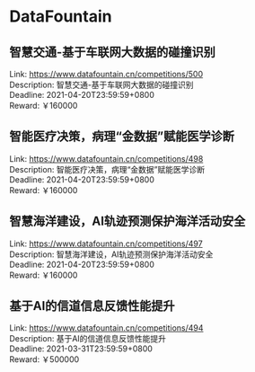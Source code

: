 # DataFountain



## 智慧交通-基于车联网大数据的碰撞识别

Link: https://www.datafountain.cn/competitions/500  
Description: 智慧交通-基于车联网大数据的碰撞识别  
Deadline: 2021-04-20T23:59:59+0800  
Reward: ￥160000  


## 智能医疗决策，病理“金数据”赋能医学诊断 

Link: https://www.datafountain.cn/competitions/498  
Description: 智能医疗决策，病理“金数据”赋能医学诊断   
Deadline: 2021-04-20T23:59:59+0800  
Reward: ￥160000  


## 智慧海洋建设，AI轨迹预测保护海洋活动安全

Link: https://www.datafountain.cn/competitions/497  
Description: 智慧海洋建设，AI轨迹预测保护海洋活动安全  
Deadline: 2021-04-20T23:59:59+0800  
Reward: ￥160000  


## 基于AI的信道信息反馈性能提升

Link: https://www.datafountain.cn/competitions/494  
Description: 基于AI的信道信息反馈性能提升  
Deadline: 2021-03-31T23:59:59+0800  
Reward: ￥500000  

